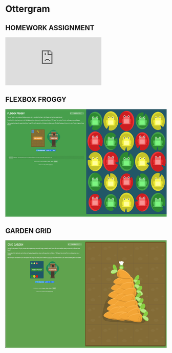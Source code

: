# Ottergram

## HOMEWORK ASSIGNMENT

![Homework 1](https://github.com/LemonmadeDesigns/Ottergram/blob/main/349_hw2_fall_2021.pdf "Homework2")

## FLEXBOX FROGGY

![Flexbox Froggy](/img/Flexbox_Froggy.png "Flexbox Froggy")

## GARDEN GRID

![Grid Garden](/img/Grid_Garden.png "Grid Garden")
